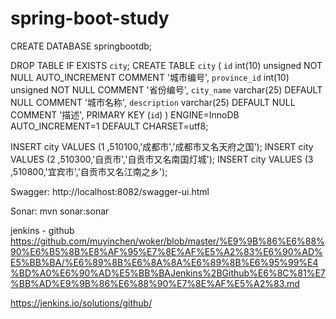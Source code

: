 # spring-boot-study
CREATE DATABASE springbootdb;

DROP TABLE IF EXISTS  `city`;
CREATE TABLE `city` (
  `id` int(10) unsigned NOT NULL AUTO_INCREMENT COMMENT '城市编号',
  `province_id` int(10) unsigned  NOT NULL COMMENT '省份编号',
  `city_name` varchar(25) DEFAULT NULL COMMENT '城市名称',
  `description` varchar(25) DEFAULT NULL COMMENT '描述',
  PRIMARY KEY (`id`)
) ENGINE=InnoDB AUTO_INCREMENT=1 DEFAULT CHARSET=utf8;

INSERT city VALUES (1 ,510100,'成都市','成都市又名天府之国');
INSERT city VALUES (2 ,510300,'自贡市','自贡市又名南国灯城');
INSERT city VALUES (3 ,510800,'宜宾市','自贡市又名江南之乡');

Swagger: http://localhost:8082/swagger-ui.html

Sonar: mvn sonar:sonar

jenkins - github
https://github.com/muyinchen/woker/blob/master/%E9%9B%86%E6%88%90%E6%B5%8B%E8%AF%95%E7%8E%AF%E5%A2%83%E6%90%AD%E5%BB%BA/%E6%89%8B%E6%8A%8A%E6%89%8B%E6%95%99%E4%BD%A0%E6%90%AD%E5%BB%BAJenkins%2BGithub%E6%8C%81%E7%BB%AD%E9%9B%86%E6%88%90%E7%8E%AF%E5%A2%83.md

https://jenkins.io/solutions/github/  
